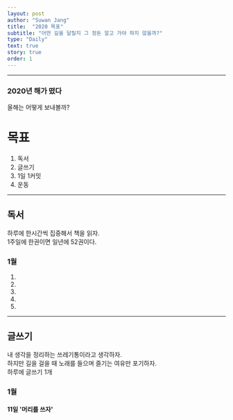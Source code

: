 ```yaml
---
layout: post
author: "Suwan Jang"
title:  "2020 목표"
subtitle: "어떤 길을 달릴지 그 정돈 알고 가야 하지 않을까?"
type: "Daily"
text: true
story: true
order: 1
---
```


---
### 2020년 해가 떴다
올해는 어떻게 보내볼까?

# 목표
1. 독서
2. 글쓰기
3. 1일 1커밋
4. 운동

---
## 독서
하루에 한시간씩 집중해서 책을 읽자.  
1주일에 한권이면 일년에 52권이다.

### 1월
1.  
2.  
3.  
4.  
5.  

---

## 글쓰기
내 생각을 정리하는 쓰레기통이라고 생각하자.  
하지만 길을 걸을 때 노래를 들으며 즐기는 여유만 포기하자.  
하루에 글쓰기 1개  

### 1월
#### 11일 '머리를 쓰자'

